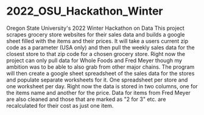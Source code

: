 # 2022_OSU_Hackathon_Winter
Oregon State University's 2022 Winter Hackathon on Data
This project scrapes grocery store websites for their sales data and builds a google sheet filled with the items and their prices. It will take a users current zip code as a parameter (USA only) and then pull the weekly sales data for the closest store to that zip code for a chosen grocery store. Right now the project can only pull data for Whole Foods and Fred Meyer though my ambition was to be able to also grab from other major chains. The program will then create a google sheet spreadsheet of the sales data for the stores and populate separate worksheets for it. One spreadsheet per store and one worksheet per day. Right now the data is stored in two columns, one for the items name and another for the price. Data for items from Fred Meyer are also cleaned and those that are marked as "2 for 3" etc. are recalculated for their cost as just one item.
